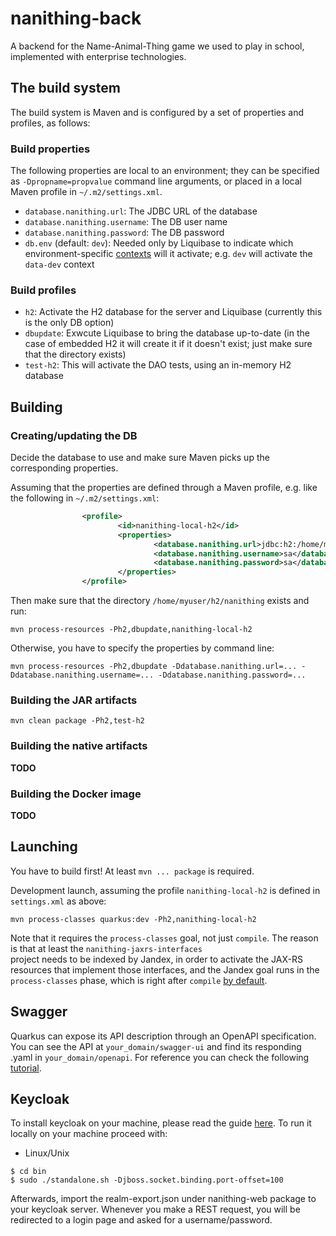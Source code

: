 # nanithing-back

A backend for the Name-Animal-Thing game we used to play in school, implemented with enterprise technologies.

## The build system

The build system is Maven and is configured by a set of properties and profiles, as follows:

### Build properties

The following properties are local to an environment; they can be specified as `-Dpropname=propvalue` command line arguments,
or placed in a local Maven profile in `~/.m2/settings.xml`.

- `database.nanithing.url`: The JDBC URL of the database
- `database.nanithing.username`: The DB user name
- `database.nanithing.password`: The DB password
- `db.env` (default: `dev`): Needed only by Liquibase to indicate which environment-specific [contexts](https://www.liquibase.org/documentation/contexts.html)
will it activate; e.g. `dev` will activate the `data-dev` context

### Build profiles

- `h2`: Activate the H2 database for the server and Liquibase (currently this is the only DB option)
- `dbupdate`: Exwcute Liquibase to bring the database up-to-date (in the case of embedded H2 it will create it if it doesn't exist; just make sure that the directory exists)
- `test-h2`: This will activate the DAO tests, using an in-memory H2 database

## Building

### Creating/updating the DB

Decide the database to use and make sure Maven picks up the corresponding properties.

Assuming that the properties are defined through a Maven profile, e.g. like the following in `~/.m2/settings.xml`:

```xml
                <profile>
                        <id>nanithing-local-h2</id>
                        <properties>
                                <database.nanithing.url>jdbc:h2:/home/myuser/h2/nanithing</database.nanithing.url>
                                <database.nanithing.username>sa</database.nanithing.username>
                                <database.nanithing.password>sa</database.nanithing.password>
                        </properties>
                </profile>
```

Then make sure that the directory `/home/myuser/h2/nanithing` exists and run:

```shell
mvn process-resources -Ph2,dbupdate,nanithing-local-h2
```

Otherwise, you have to specify the properties by command line:

```shell
mvn process-resources -Ph2,dbupdate -Ddatabase.nanithing.url=... -Ddatabase.nanithing.username=... -Ddatabase.nanithing.password=...
```

### Building the JAR artifacts

```shell
mvn clean package -Ph2,test-h2
```

### Building the native artifacts

**TODO**

### Building the Docker image

**TODO**

## Launching

You have to build first! At least `mvn ... package` is required.

Development launch, assuming the profile `nanithing-local-h2` is defined in `settings.xml` as above:

```shell
mvn process-classes quarkus:dev -Ph2,nanithing-local-h2
```

Note that it requires the `process-classes` goal, not just `compile`. The reason is that at least the `nanithing-jaxrs-interfaces`	
project needs to be indexed by Jandex, in order to activate the JAX-RS resources that implement those interfaces, and the Jandex goal
runs in the `process-classes` phase, which is right after `compile` [by default](https://maven.apache.org/guides/introduction/introduction-to-the-lifecycle.html).


## Swagger

Quarkus can expose its API description through an OpenAPI specification. You can see the API at `your_domain/swagger-ui` and find its responding .yaml in `your_domain/openapi`. 
For reference you can check the following [tutorial](https://quarkus.io/guides/openapi-swaggerui-guide).

## Keycloak 

To install keycloak on your machine, please read the guide [here](https://www.keycloak.org/docs/latest/getting_started/index.html).
To run it locally on your machine proceed with: 
- Linux/Unix
```shell
$ cd bin
$ sudo ./standalone.sh -Djboss.socket.binding.port-offset=100
```

Afterwards, import the realm-export.json under nanithing-web package to your keycloak server.
Whenever you make a REST request, you will be redirected to a login page and asked for a username/password.